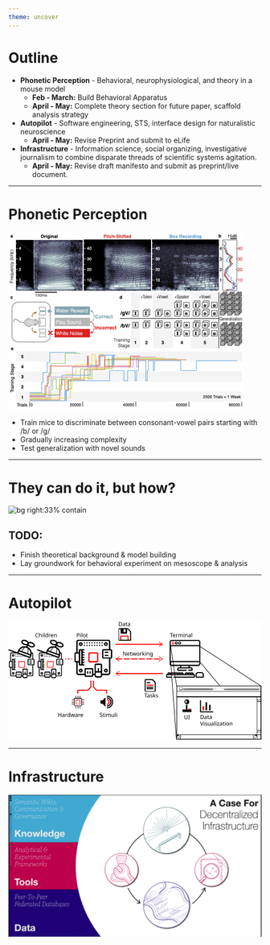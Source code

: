 ```yaml
---
theme: uncover
---
```


# Outline

- **Phonetic Perception** - Behavioral, neurophysiological, and theory in a mouse model
	- **Feb - March:** Build Behavioral Apparatus
	- **April - May:** Complete theory section for future paper, scaffold analysis strategy
- **Autopilot** - Software engineering, STS, interface design for naturalistic neuroscience
	- **April - May:** Revise Preprint and submit to eLife
- **Infrastructure** - Information science, social organizing, investigative journalism to combine disparate threads of scientific systems agitation.
	- **April - May:** Revise draft manifesto and submit as preprint/live document.

---

# Phonetic Perception

![bg right:50% contain](images/speech_task.png)

- Train mice to discriminate between consonant-vowel pairs starting with /b/ or /g/
- Gradually increasing complexity
- Test generalization with novel sounds

---

# They can do it, but how?

![bg right:33% contain](images/speech_resuts.png)

## TODO:

- Finish theoretical background & model building
- Lay groundwork for behavioral experiment on mesoscope & analysis

---

# Autopilot

![bg contain](images/whole_system_black.svg)

---

# Infrastructure

![bg contain](images/infra_bg.png)